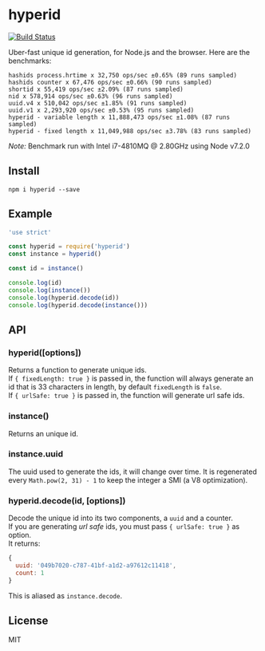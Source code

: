 # hyperid

[![Build
Status](https://travis-ci.org/mcollina/hyperid.svg)](https://travis-ci.org/mcollina/hyperid)

Uber-fast unique id generation, for Node.js and the browser.
Here are the benchmarks:

```
hashids process.hrtime x 32,750 ops/sec ±0.65% (89 runs sampled)
hashids counter x 67,476 ops/sec ±0.66% (90 runs sampled)
shortid x 55,419 ops/sec ±2.09% (87 runs sampled)
nid x 578,914 ops/sec ±0.63% (96 runs sampled)
uuid.v4 x 510,042 ops/sec ±1.85% (91 runs sampled)
uuid.v1 x 2,293,920 ops/sec ±0.53% (95 runs sampled)
hyperid - variable length x 11,888,473 ops/sec ±1.08% (87 runs sampled)
hyperid - fixed length x 11,049,988 ops/sec ±3.78% (83 runs sampled)
```

_Note:_ Benchmark run with Intel i7-4810MQ @ 2.80GHz using Node v7.2.0

## Install

```
npm i hyperid --save
```

## Example

```js
'use strict'

const hyperid = require('hyperid')
const instance = hyperid()

const id = instance()

console.log(id)
console.log(instance())
console.log(hyperid.decode(id))
console.log(hyperid.decode(instance()))
```

## API

### hyperid([options])

Returns a function to generate unique ids.  
If `{ fixedLength: true }` is passed in, the function will always generate an id
that is 33 characters in length, by default `fixedLength` is `false`.  
If `{ urlSafe: true }` is passed in, the function will generate url safe ids.

### instance()

Returns an unique id.

### instance.uuid

The uuid used to generate the ids, it will change over time.
It is regenerated every `Math.pow(2, 31) - 1` to keep the integer a SMI
(a V8 optimization).

### hyperid.decode(id, [options])

Decode the unique id into its two components, a `uuid` and a counter.  
If you are generating *url safe* ids, you must pass `{ urlSafe: true }` as option.  
It returns:

```js
{
  uuid: '049b7020-c787-41bf-a1d2-a97612c11418',
  count: 1
}
```

This is aliased as `instance.decode`.

## License

MIT
